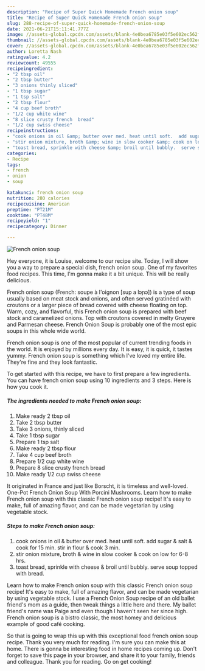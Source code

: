 ```yaml
---
description: "Recipe of Super Quick Homemade French onion soup"
title: "Recipe of Super Quick Homemade French onion soup"
slug: 288-recipe-of-super-quick-homemade-french-onion-soup
date: 2021-06-21T15:11:41.777Z
image: //assets-global.cpcdn.com/assets/blank-4e0bea6785e03f5e602ec562f230caae08da540cada707380b4fe1bbebba43da.png
thumbnail: //assets-global.cpcdn.com/assets/blank-4e0bea6785e03f5e602ec562f230caae08da540cada707380b4fe1bbebba43da.png
cover: //assets-global.cpcdn.com/assets/blank-4e0bea6785e03f5e602ec562f230caae08da540cada707380b4fe1bbebba43da.png
author: Loretta Nash
ratingvalue: 4.2
reviewcount: 49555
recipeingredient:
- "2 tbsp oil"
- "2 tbsp butter"
- "3 onions thinly sliced"
- "1 tbsp sugar"
- "1 tsp salt"
- "2 tbsp flour"
- "4 cup beef broth"
- "1/2 cup white wine"
- "8 slice crusty french  bread"
- "1/2 cup swiss cheese"
recipeinstructions:
- "cook onions in oil &amp; butter over med. heat until soft.  add sugar &amp; salt &amp; cook for 15 min.  stir in flour &amp; cook 3 min."
- "stir onion mixture, broth &amp; wine in slow cooker &amp; cook on low for 6-8 hrs."
- "toast bread, sprinkle with cheese &amp; broil until bubbly.  serve soup topped with bread."
categories:
- Recipe
tags:
- french
- onion
- soup

katakunci: french onion soup 
nutrition: 280 calories
recipecuisine: American
preptime: "PT21M"
cooktime: "PT48M"
recipeyield: "1"
recipecategory: Dinner

---
```



![French onion soup](//assets-global.cpcdn.com/assets/blank-4e0bea6785e03f5e602ec562f230caae08da540cada707380b4fe1bbebba43da.png)

Hey everyone, it is Louise, welcome to our recipe site. Today, I will show you a way to prepare a special dish, french onion soup. One of my favorites food recipes. This time, I'm gonna make it a bit unique. This will be really delicious.

French onion soup (French: soupe à l&#39;oignon [sup a lɔɲɔ]) is a type of soup usually based on meat stock and onions, and often served gratinéed with croutons or a larger piece of bread covered with cheese floating on top. Warm, cozy, and flavorful, this French onion soup is prepared with beef stock and caramelized onions. Top with croutons covered in melty Gruyere and Parmesan cheese. French Onion Soup is probably one of the most epic soups in this whole wide world.

French onion soup is one of the most popular of current trending foods in the world. It is enjoyed by millions every day. It is easy, it is quick, it tastes yummy. French onion soup is something which I've loved my entire life. They're fine and they look fantastic.


To get started with this recipe, we have to first prepare a few ingredients. You can have french onion soup using 10 ingredients and 3 steps. Here is how you cook it.

<!--inarticleads1-->

##### The ingredients needed to make French onion soup:

1. Make ready 2 tbsp oil
1. Take 2 tbsp butter
1. Take 3 onions, thinly sliced
1. Take 1 tbsp sugar
1. Prepare 1 tsp salt
1. Make ready 2 tbsp flour
1. Take 4 cup beef broth
1. Prepare 1/2 cup white wine
1. Prepare 8 slice crusty french  bread
1. Make ready 1/2 cup swiss cheese


It originated in France and just like Borscht, it is timeless and well-loved. One-Pot French Onion Soup With Porcini Mushrooms. Learn how to make French onion soup with this classic French onion soup recipe! It&#39;s easy to make, full of amazing flavor, and can be made vegetarian by using vegetable stock. 

<!--inarticleads2-->

##### Steps to make French onion soup:

1. cook onions in oil &amp; butter over med. heat until soft.  add sugar &amp; salt &amp; cook for 15 min.  stir in flour &amp; cook 3 min.
1. stir onion mixture, broth &amp; wine in slow cooker &amp; cook on low for 6-8 hrs.
1. toast bread, sprinkle with cheese &amp; broil until bubbly.  serve soup topped with bread.


Learn how to make French onion soup with this classic French onion soup recipe! It&#39;s easy to make, full of amazing flavor, and can be made vegetarian by using vegetable stock. I use a French Onion Soup recipe of an old ballet friend&#39;s mom as a guide, then tweak things a little here and there. My ballet friend&#39;s name was Paige and even though I haven&#39;t seen her since high. French onion soup is a bistro classic, the most homey and delicious example of good café cooking. 

So that is going to wrap this up with this exceptional food french onion soup recipe. Thank you very much for reading. I'm sure you can make this at home. There is gonna be interesting food in home recipes coming up. Don't forget to save this page in your browser, and share it to your family, friends and colleague. Thank you for reading. Go on get cooking!
